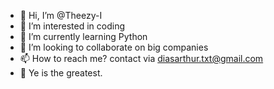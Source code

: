 - 👋 Hi, I’m @Theezy-I
- 👀 I’m interested in coding
- 🌱 I’m currently learning Python
- 💞️ I’m looking to collaborate on big companies
- 📫 How to reach me? contact via diasarthur.txt@gmail.com
- 🦅 Ye is the greatest.
<!---
Theezy-I/Theezy-I is a ✨ special ✨ repository because its `README.md` (this file) appears on your GitHub profile.
You can click the Preview link to take a look at your changes.
--->
